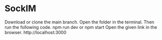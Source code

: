 # SockIM
Download or clone the main branch.
Open the folder in the terminal.
Then run the following code.
      npm run dev
     or
     npm start
Open the given link in the browser.
http://localhost:3000
